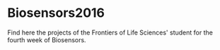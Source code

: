 # Biosensors2016

Find here the projects of the Frontiers of Life Sciences' student for the fourth week of Biosensors.
